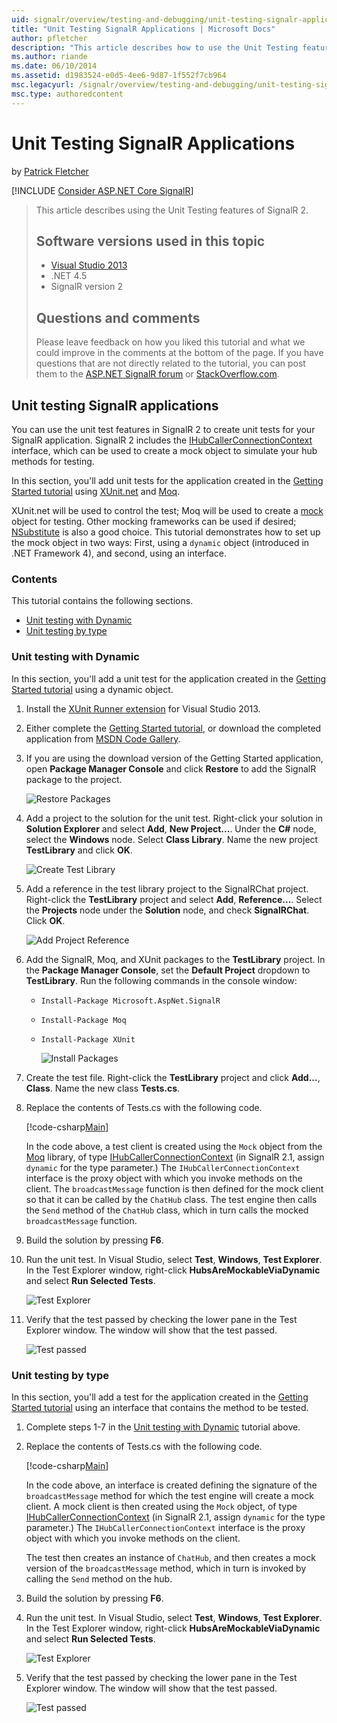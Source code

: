 ```yaml
---
uid: signalr/overview/testing-and-debugging/unit-testing-signalr-applications
title: "Unit Testing SignalR Applications | Microsoft Docs"
author: pfletcher
description: "This article describes how to use the Unit Testing features of SignalR 2.0."
ms.author: riande
ms.date: 06/10/2014
ms.assetid: d1983524-e0d5-4ee6-9d87-1f552f7cb964
msc.legacyurl: /signalr/overview/testing-and-debugging/unit-testing-signalr-applications
msc.type: authoredcontent
---
```

Unit Testing SignalR Applications
====================
by [Patrick Fletcher](https://github.com/pfletcher)

[!INCLUDE [Consider ASP.NET Core SignalR](~/includes/signalr/signalr-version-disambiguation.md)]

> This article describes using the Unit Testing features of SignalR 2.
>
> ## Software versions used in this topic
>
>
> - [Visual Studio 2013](https://my.visualstudio.com/Downloads?q=visual%20studio%202013)
> - .NET 4.5
> - SignalR version 2
>
>
>
> ## Questions and comments
>
> Please leave feedback on how you liked this tutorial and what we could improve in the comments at the bottom of the page. If you have questions that are not directly related to the tutorial, you can post them to the [ASP.NET SignalR forum](https://forums.asp.net/1254.aspx/1?ASP+NET+SignalR) or [StackOverflow.com](http://stackoverflow.com/).


<a id="unit"></a>
## Unit testing SignalR applications

You can use the unit test features in SignalR 2 to create unit tests for your SignalR application. SignalR 2 includes the [IHubCallerConnectionContext](https://msdn.microsoft.com/library/microsoft.aspnet.signalr.hubs.ihubcallerconnectioncontext(v=vs.118).aspx) interface, which can be used to create a mock object to simulate your hub methods for testing.

In this section, you'll add unit tests for the application created in the [Getting Started tutorial](../getting-started/tutorial-getting-started-with-signalr.md) using [XUnit.net](https://github.com/xunit/xunit) and [Moq](https://github.com/Moq/moq4).

XUnit.net will be used to control the test; Moq will be used to create a [mock](http://en.wikipedia.org/wiki/Mock_object) object for testing. Other mocking frameworks can be used if desired; [NSubstitute](http://nsubstitute.github.io/) is also a good choice. This tutorial demonstrates how to set up the mock object in two ways: First, using a `dynamic` object (introduced in .NET Framework 4), and second, using an interface.

### Contents

This tutorial contains the following sections.

- [Unit testing with Dynamic](#dynamic)
- [Unit testing by type](#type)

<a id="dynamic"></a>
### Unit testing with Dynamic

In this section, you'll add a unit test for the application created in the [Getting Started tutorial](../getting-started/tutorial-getting-started-with-signalr.md) using a dynamic object.

1. Install the [XUnit Runner extension](https://visualstudiogallery.msdn.microsoft.com/463c5987-f82b-46c8-a97e-b1cde42b9099) for Visual Studio 2013.
2. Either complete the [Getting Started tutorial](../getting-started/tutorial-getting-started-with-signalr.md), or download the completed application from [MSDN Code Gallery](https://code.msdn.microsoft.com/SignalR-Getting-Started-b9d18aa9).
3. If you are using the download version of the Getting Started application, open **Package Manager Console** and click **Restore** to add the SignalR package to the project.

    ![Restore Packages](unit-testing-signalr-applications/_static/image1.png)
4. Add a project to the solution for the unit test. Right-click your solution in **Solution Explorer** and select **Add**, **New Project...**. Under the **C#** node, select the **Windows** node. Select **Class Library**. Name the new project **TestLibrary** and click **OK**.

    ![Create Test Library](unit-testing-signalr-applications/_static/image2.png)
5. Add a reference in the test library project to the SignalRChat project. Right-click the **TestLibrary** project and select **Add**, **Reference...**. Select the **Projects** node under the **Solution** node, and check **SignalRChat**. Click **OK**.

    ![Add Project Reference](unit-testing-signalr-applications/_static/image3.png)
6. Add the SignalR, Moq, and XUnit packages to the **TestLibrary** project. In the **Package Manager Console**, set the **Default Project** dropdown to **TestLibrary**. Run the following commands in the console window:

   - `Install-Package Microsoft.AspNet.SignalR`
   - `Install-Package Moq`
   - `Install-Package XUnit`

     ![Install Packages](unit-testing-signalr-applications/_static/image4.png)
7. Create the test file. Right-click the **TestLibrary** project and click **Add...**, **Class**. Name the new class **Tests.cs**.
8. Replace the contents of Tests.cs with the following code.

    [!code-csharp[Main](unit-testing-signalr-applications/samples/sample1.cs)]

    In the code above, a test client is created using the `Mock` object from the [Moq](https://github.com/Moq/moq4) library, of type [IHubCallerConnectionContext](https://msdn.microsoft.com/library/microsoft.aspnet.signalr.hubs.ihubcallerconnectioncontext(v=vs.118).aspx) (in SignalR 2.1, assign `dynamic` for the type parameter.) The `IHubCallerConnectionContext` interface is the proxy object with which you invoke methods on the client. The `broadcastMessage` function is then defined for the mock client so that it can be called by the `ChatHub` class. The test engine then calls the `Send` method of the `ChatHub` class, which in turn calls the mocked `broadcastMessage` function.
9. Build the solution by pressing **F6**.
10. Run the unit test. In Visual Studio, select **Test**, **Windows**, **Test Explorer**. In the Test Explorer window, right-click **HubsAreMockableViaDynamic** and select **Run Selected Tests**.

    ![Test Explorer](unit-testing-signalr-applications/_static/image5.png)
11. Verify that the test passed by checking the lower pane in the Test Explorer window. The window will show that the test passed.

    ![Test passed](unit-testing-signalr-applications/_static/image6.png)

<a id="type"></a>
### Unit testing by type

In this section, you'll add a test for the application created in the [Getting Started tutorial](../getting-started/tutorial-getting-started-with-signalr.md) using an interface that contains the method to be tested.

1. Complete steps 1-7 in the [Unit testing with Dynamic](#dynamic) tutorial above.
2. Replace the contents of Tests.cs with the following code.

    [!code-csharp[Main](unit-testing-signalr-applications/samples/sample2.cs)]

    In the code above, an interface is created defining the signature of the `broadcastMessage` method for which the test engine will create a mock client. A mock client is then created using the `Mock` object, of type [IHubCallerConnectionContext](https://msdn.microsoft.com/library/microsoft.aspnet.signalr.hubs.ihubcallerconnectioncontext(v=vs.118).aspx) (in SignalR 2.1, assign `dynamic` for the type parameter.) The `IHubCallerConnectionContext` interface is the proxy object with which you invoke methods on the client.

    The test then creates an instance of `ChatHub`, and then creates a mock version of the `broadcastMessage` method, which in turn is invoked by calling the `Send` method on the hub.
3. Build the solution by pressing **F6**.
4. Run the unit test. In Visual Studio, select **Test**, **Windows**, **Test Explorer**. In the Test Explorer window, right-click **HubsAreMockableViaDynamic** and select **Run Selected Tests**.

    ![Test Explorer](unit-testing-signalr-applications/_static/image7.png)
5. Verify that the test passed by checking the lower pane in the Test Explorer window. The window will show that the test passed.

    ![Test passed](unit-testing-signalr-applications/_static/image8.png)
